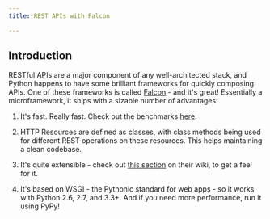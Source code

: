 ```yaml
---
title: REST APIs with Falcon

---
```



## Introduction

RESTful APIs are a major component of any well-architected stack, and Python happens to have some brilliant frameworks for quickly composing APIs. One of these frameworks is called [Falcon](https://falconframework.org) - and it's great! Essentially a microframework, it ships with a sizable number of advantages:

1. It's fast. Really fast. Check out the benchmarks [here](https://falconframework.org/#sectionBenchmarks).

2. HTTP Resources are defined as classes, with class methods being used for different REST operations on these resources. This helps maintaining a clean codebase.

3. It's quite extensible - check out [this section](https://github.com/falconry/falcon/wiki/Complementary-Packages) on their wiki, to get a feel for it. 

4. It's based on WSGI - the Pythonic standard for web apps - so it works with Python 2.6, 2.7, and 3.3+. And if you need more performance, run it using PyPy!


 